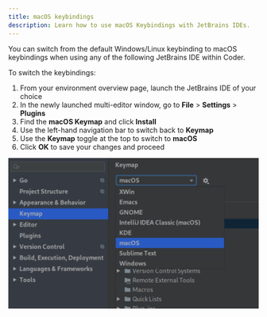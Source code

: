 ```yaml
---
title: macOS keybindings
description: Learn how to use macOS Keybindings with JetBrains IDEs.
---
```


You can switch from the default Windows/Linux keybinding to macOS keybindings
when using any of the following JetBrains IDE within Coder.

To switch the keybindings:

1. From your environment overview page, launch the JetBrains IDE of your choice
1. In the newly launched multi-editor window, go to **File** > **Settings** >
   **Plugins**
1. Find the **macOS Keymap** and click **Install**
1. Use the left-hand navigation bar to switch back to **Keymap**
1. Use the **Keymap** toggle at the top to switch to **macOS**
1. Click **OK** to save your changes and proceed

![Configuring macOS Keybindings](../../assets/macos-keybinding.png)
